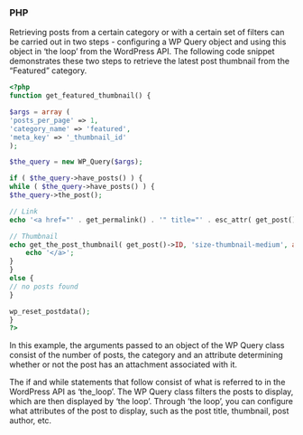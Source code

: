 ### PHP

Retrieving posts from a certain category or with a certain set of filters can be carried out in two steps - configuring a WP Query object and using this object in ‘the loop’ from the WordPress API. The following code snippet demonstrates these two steps to retrieve the latest post thumbnail from the “Featured” category. 

```php
<?php
function get_featured_thumbnail() {

$args = array (
'posts_per_page' => 1, 
'category_name' => 'featured', 
'meta_key' => '_thumbnail_id'
);

$the_query = new WP_Query($args);

if ( $the_query->have_posts() ) {
while ( $the_query->have_posts() ) {
$the_query->the_post();

// Link
echo '<a href="' . get_permalink() . '" title="' . esc_attr( get_post()->post_title ) . '">';

// Thumbnail
echo get_the_post_thumbnail( get_post()->ID, 'size-thumbnail-medium', array('class' => "headline-img") );
	echo '</a>';
}
}
else {
// no posts found
}

wp_reset_postdata();
}
?>
```

In this example, the arguments passed to an object of the WP Query class consist of the number of posts, the category and an attribute determining whether or not the post has an attachment associated with it.

The if and while statements that follow consist of what is referred to in the WordPress API as ‘the_loop’. The WP Query class filters the posts to display, which are then displayed by ‘the loop’. Through ‘the loop’, you can configure what attributes of the post to display, such as the post title, thumbnail, post author, etc.